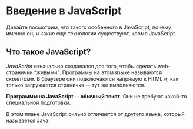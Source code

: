 # Введение в JavaScript

Давайте посмотрим, что такого особенного в JavaScript, почему именно он, и какие еще технологии существуют, кроме JavaScript.

## Что такое JavaScript?

*JavaScript* изначально создавался для того, чтобы сделать web-странички "живыми".
Программы на этом языке называются *скриптами*. В браузере они подключаются напрямую к HTML и, как только загружается страничка -- тут же выполняются.

**Программы на JavaScript -- обычный текст**. Они не требуют какой-то специальной подготовки.

В этом плане JavaScript сильно отличается от другого языка, который называется [Java](http://ru.wikipedia.org/wiki/Java).
